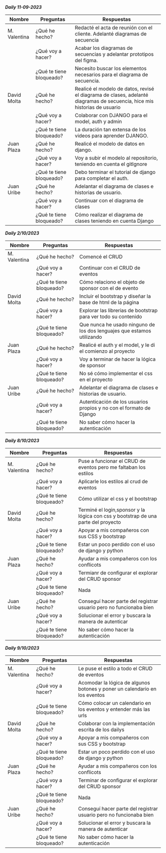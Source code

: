 ***Daily 11-09-2023***

| Nombre       | Preguntas                | Respuestas                                                                                                               |
|--------------|--------------------------|--------------------------------------------------------------------------------------------------------------------------|
| M. Valentina | ¿Qué he hecho?           |  Redacté el acta de reunión con el cliente. Adelanté diagramas de secuencia                                              |
|              | ¿Qué voy a hacer?        |  Acabar los diagramas de secuencias y adelantar prototipos del figma.                                                    |                                                                        
|              | ¿Qué te tiene bloqueado? | Necesito buscar los elementos necesarios para el diagrama de secuencia.                                                  |                                                   
| David Molta  | ¿Qué he hecho?           | Realicé el modelo de datos, revisé el diagrama de clases, adelanté diagramas de secuencia, hice mis historias de usuario |                                                 
|              | ¿Qué voy a hacer?        | Colaborar con DJANGO para el model, auth y admin                                                                         |
|              | ¿Qué te tiene bloqueado? | La duración tan extensa de los videos para aprender DJANGO.                                                              |
| Juan Plaza   | ¿Qué he hecho?           | Realicé el modelo de datos en django.                                                                                    |
|              | ¿Qué voy a hacer?        | Voy a subir el modelo al repositorio, teniendo en cuenta el gitIgnore                                                    |
|              | ¿Qué te tiene bloqueado? | Debo terminar el tutorial de django para completar el auth.                                                              |
| Juan Uribe   | ¿Qué he hecho?           | Adelantar el diagrama de clases e historias de usuario.                                                                  |
|              | ¿Qué voy a hacer?        | Continuar con el diagrama de clases                                                                                      |
|              | ¿Qué te tiene bloqueado? | Cómo realizar el diagrama de clases teniendo en cuenta Django                                                            |


***Daily 2/10/2023***

| Nombre       | Preguntas                | Respuestas                                                                                                               |
|--------------|--------------------------|--------------------------------------------------------------------------------------------------------------------------|
| M. Valentina | ¿Qué he hecho?           |  Comencé el CRUD                                              |
|              | ¿Qué voy a hacer?        |  Continuar con el CRUD de eventos                                                      |                                                                        
|              | ¿Qué te tiene bloqueado? | Cómo relaciono el  objeto de sponsor con el de evento                                                  |                                                   
| David Molta  | ¿Qué he hecho?           | Incluir el bootstrap y diseñar la base de html de la página |                                                 
|              | ¿Qué voy a hacer?        | Explorar las librerias de bootstrap para ver todo su contenido        |
|              | ¿Qué te tiene bloqueado? | Que nunca he usado ninguno de los dos lenguajes que estamos utilizando        |
| Juan Plaza   | ¿Qué he hecho?           | Realicé el auth y  el model, y le di el comienzo al proyecto                                                                                  |
|              | ¿Qué voy a hacer?        | Voy a terminar de hacer la lógica de sponsor                                                    |
|              | ¿Qué te tiene bloqueado? | No sé cómo implementar el css en el proyecto                                                             |
| Juan Uribe   | ¿Qué he hecho?           | Adelantar el diagrama de clases e historias de usuario.                                                                  |
|              | ¿Qué voy a hacer?        | Autenticación de los usuarios propios y no con el formato de Django                                                                                     |
|              | ¿Qué te tiene bloqueado? | No saber cómo hacer la autenticación                                                        |



***Daily 8/10/2023***

| Nombre       | Preguntas                | Respuestas                                                                                                               |
|--------------|--------------------------|--------------------------------------------------------------------------------------------------------------------------|
| M. Valentina | ¿Qué he hecho?           |  Puse a funcionar el CRUD de eventos pero me faltaban los estilos                                              |
|              | ¿Qué voy a hacer?        |  Aplicarle los estilos al crud de eventos                                                   |                                                                        
|              | ¿Qué te tiene bloqueado? | Cómo utilizar el css y el bootstrap                                             |                                                   
| David Molta  | ¿Qué he hecho?           | Terminé el login,sponsor y la lógica con css y bootstrap de una parte del proyecto |                                                 
|              | ¿Qué voy a hacer?        | Apoyar a mis compañeros con sus CSS y bootstrap      |
|              | ¿Qué te tiene bloqueado? | Estar un poco perdido con el uso de django y python      |
| Juan Plaza   | ¿Qué he hecho?           | Ayudar a mis compañeros con los conflicots                                                                                  |
|              | ¿Qué voy a hacer?        | Termianr de configurar el explorar del CRUD sponsor                                                    |
|              | ¿Qué te tiene bloqueado? | Nada                                                             |
| Juan Uribe   | ¿Qué he hecho?           | Conseguí hacer parte del registrar usuario pero no funcionaba bien                                                                 |
|              | ¿Qué voy a hacer?        | Solucionar el error y buscara la manera de autenticar                                                                                   |
|              | ¿Qué te tiene bloqueado? | No saber cómo hacer la autenticación                                                        |


***Daily 9/10/2023***

| Nombre       | Preguntas                | Respuestas                                                                                                               |
|--------------|--------------------------|--------------------------------------------------------------------------------------------------------------------------|
| M. Valentina | ¿Qué he hecho?           |  Le puse el estilo a todo el CRUD de eventos                                            |
|              | ¿Qué voy a hacer?        |  Acomodar la lógica de algunos botones y poner un calendario en los eventos                                         |                                                                        
|              | ¿Qué te tiene bloqueado? |  Cómo colocar un calendario en los eventos y entender más las urls                                          |                                                   
| David Molta  | ¿Qué he hecho?           | Colaborar con la implementación escrita de los dailys |                                                 
|              | ¿Qué voy a hacer?        | Apoyar a mis compañeros con sus CSS y bootstrap      |
|              | ¿Qué te tiene bloqueado? | Estar un poco perdido con el uso de django y python      |
| Juan Plaza   | ¿Qué he hecho?           | Ayudar a mis compañeros con los conflicots                                                                                  |
|              | ¿Qué voy a hacer?        | Terminar de configurar el explorar del CRUD sponsor                                                   |
|              | ¿Qué te tiene bloqueado? | Nada                                                             |
| Juan Uribe   | ¿Qué he hecho?           | Conseguí hacer parte del registrar usuario pero no funcionaba bien                                                                 |
|              | ¿Qué voy a hacer?        | Solucionar el error y buscara la manera de autenticar                                                                                   |
|              | ¿Qué te tiene bloqueado? | No saber cómo hacer la autenticación                                                        |

